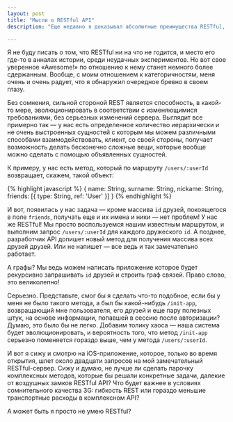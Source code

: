 ```yaml
---
layout: post
title: "Мысли о RESTful API"
description: "Еще недавно я доказывал абсолютные преимущества RESTful, но тут я задумался над тем, что именно он приносит в жертву гибкости."

---
```



Я не буду писать о том, что RESTful ни на что не годится, и место его где-то
в анналах истории, среди неудачных экспериментов. Но вот свое уверенное
«Awesome!» по отношению к нему станет немного более сдержанным. Вообще, с моим
отношением к категоричностям, меня очень и очень радует, что я обнаружил
очередное бревно в своем глазу.

Без сомнения, сильной стороной REST является способность, в какой-то мере, 
эволюционировать в соответствии с изменяющимися требованиями, без серьезных
изменений сервера. Выглядит все примерно так — у нас есть определенное количество
иерархически и не очень выстроенных сущностей с которым мы можем различными
способами взаимодействовать, клиент, со своей стороны, получает возможность
делать бесконечно сложные вещи, которые вообще можно сделать с помощью
объявленных сущностей.

К примеру, у нас есть метод, который по маршруту `/users/:userId` возвращает,
скажем, такой объект:


{% highlight javascript %}
{
  name: String,
  surname: String,
  nickame: String,
  friends: [{
    type: String,
    ref: 'User'
  }]
}
{% endhighlight %}

И вот, появилась у нас задача — кроме массива `id` друзей, покоящегося в поле
`friends`, получать еще и их имена и ники — нет проблем! У нас же RESTful! Мы
просто воспользуемся нашим известным маршрутом, и выполним запрос `/users/:userId`
для каждого дружеского `id`. А позднее, разработчик API допишет новый
метод для получения массива всех друзей друзей. Или не напишет — все ведь и так
замечательно работает.

А графы? Мы ведь можем написать приложение которое будет рекурсивно запрашивать
`id` друзей и строить граф связей. Право слово, это великолепно!

Серьезно. Представьте, смог бы я сделать что-то подобное, если бы у меня
не было такого метода, а был бы какой-нибудь `/init-app`, возвращающий мне
пользователя, его друзей и еще пару полезных штук, на основе информации,
попавшей в сессию после авторизации? Думаю, это было бы не легко. Добавим
толику хаоса — наша система будет эволюционировать, и вероятность
того, что метод `/init-app` серьезно поменяется гораздо выше, чем у метода
`/users/:userId`.

И вот я сижу и смотрю на iOS-приложение, которое, только во время открытия,
шлет около двадцати запросов на мой замечательный RESTful-сервер. Сижу и думаю,
не лучше ли сделать парочку комплексных методов, которые бы решали конкретные
задачи, далекие от воздушных замков RESTful API? Что будет важнее в условиях
сомнительного качества 3G: гибкость REST или гораздо меньшие транспортные расходы
в комплексном API?

А может быть я просто не умею RESTful?